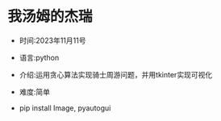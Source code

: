 # 我汤姆的杰瑞

- 时间:2023年11月11号

- 语言:python

- 介绍:运用贪心算法实现骑士周游问题，并用tkinter实现可视化

- 难度:简单

- pip install Image, pyautogui
